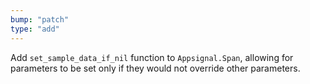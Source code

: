 ```yaml
---
bump: "patch"
type: "add"
---
```


Add `set_sample_data_if_nil` function to `Appsignal.Span`, allowing for parameters to be set only if they would not override other parameters.
